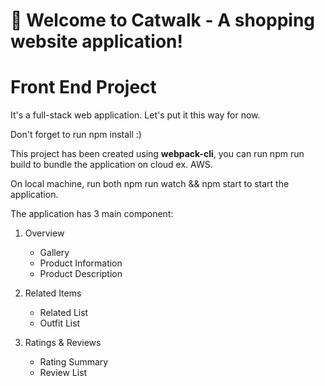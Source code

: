 # 🚀 Welcome to Catwalk - A shopping website application!

# Front End Project

It's a full-stack web application. Let's put it this way for now.

Don't forget to run npm install :)

This project has been created using **webpack-cli**, you can run npm run build to bundle the application on cloud ex. AWS.

On local machine, run both npm run watch && npm start to start the application.

The application has 3 main component:

1. Overview
   - Gallery
   - Product Information
   - Product Description

2. Related Items
   - Related List
   - Outfit List

3. Ratings & Reviews
   - Rating Summary
   - Review List

